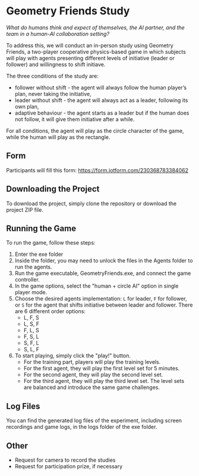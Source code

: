 # Geometry Friends Study

<i>What do humans think and expect of themselves, the AI partner, and the team in a human-AI collaboration setting?</i>

To address this, we will conduct an in-person study using Geometry Friends, a two-player cooperative physics-based game in which subjects will play with agents presenting different levels of initiative (leader or follower) and willingness to shift initiave.

The three conditions of the study are:
- follower without shift - the agent will always follow the human player’s plan, never taking the initiative,
- leader without shift - the agent will always act as a leader, following its own plan,
- adaptive behaviour - the agent starts as a leader but if the human does not follow, it will give them initiative after a while.

For all conditions, the agent will play as the circle character of the game, while the human will play as the rectangle.

## Form
Participants will fill this form: https://form.jotform.com/230368783384062
## Downloading the Project
To download the project, simply clone the repository or download the project ZIP file.

## Running the Game
To run the game, follow these steps:
1. Enter the exe folder
2. Inside the folder, you may need to unlock the files in the Agents folder to run the agents.
3. Run the game executable, GeometryFriends.exe, and connect the game controller.
4. In the game options, select the "human + circle AI" option in single player mode.
5. Choose the desired agents implementation: `L` for leader, `F` for follower, or `S` for the agent that shifts initiative between leader and follower. There are 6 different order options: 
   * L, F, S
   * L, S, F
   * F, L, S
   * F, S, L
   * S, F, L
   * S, L, F
6. To start playing, simply click the "play!" button.
   * For the training part, players will play the training levels. 
   * For the first agent, they will play the first level set for 5 minutes.
   * For the second agent, they will play the second level set.
   * For the third agent, they will play the third level set. The level sets are balanced and introduce the same game challenges.

## Log Files
You can find the generated log files of the experiment, including screen recordings and game logs, in the logs folder of the exe folder.

## Other
- Request for camera to record the studies
- Request for participation prize, if necessary
